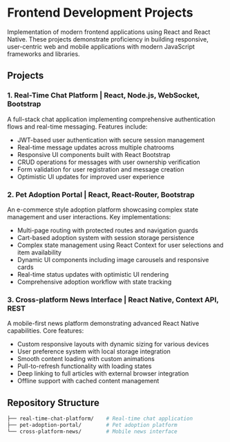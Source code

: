 # Frontend Development Projects

Implementation of modern frontend applications using React and React Native. These projects demonstrate proficiency in building responsive, user-centric web and mobile applications with modern JavaScript frameworks and libraries.

## Projects

### 1. Real-Time Chat Platform | React, Node.js, WebSocket, Bootstrap
A full-stack chat application implementing comprehensive authentication flows and real-time messaging. Features include:
- JWT-based user authentication with secure session management
- Real-time message updates across multiple chatrooms
- Responsive UI components built with React Bootstrap
- CRUD operations for messages with user ownership verification
- Form validation for user registration and message creation
- Optimistic UI updates for improved user experience

### 2. Pet Adoption Portal | React, React-Router, Bootstrap
An e-commerce style adoption platform showcasing complex state management and user interactions. Key implementations:
- Multi-page routing with protected routes and navigation guards
- Cart-based adoption system with session storage persistence
- Complex state management using React Context for user selections and item availability
- Dynamic UI components including image carousels and responsive cards
- Real-time status updates with optimistic UI rendering
- Comprehensive adoption workflow with state tracking

### 3. Cross-platform News Interface | React Native, Context API, REST
A mobile-first news platform demonstrating advanced React Native capabilities. Core features:
- Custom responsive layouts with dynamic sizing for various devices
- User preference system with local storage integration
- Smooth content loading with custom animations
- Pull-to-refresh functionality with loading states
- Deep linking to full articles with external browser integration
- Offline support with cached content management

## Repository Structure
```bash
├── real-time-chat-platform/    # Real-time chat application
├── pet-adoption-portal/        # Pet adoption platform
└── cross-platform-news/        # Mobile news interface
```
